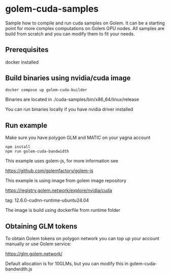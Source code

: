 # golem-cuda-samples
Sample how to compile and run cuda samples on Golem. It can be a starting point
for more complex computations on Golem GPU nodes. All samples are build from scratch
and you can modify them to fit your needs.

## Prerequisites

docker installed

## Build binaries using nvidia/cuda image

```bash
docker compose up golem-cuda-builder
```

Binaries are located in ./cuda-samples/bin/x86_64/linux/release

You can run binaries locally if you have nvidia driver installed

## Run example 

Make sure you have polygon GLM and MATIC on your yagna account

```
npm install
npm run golem-cuda-bandwidth
```

This example uses golem-js, for more information see

https://github.com/golemfactory/golem-js

This example is using image from golem image repository

https://registry.golem.network/explore/nvidia/cuda

tag: 12.6.0-cudnn-runtime-ubuntu24.04

The image is build using dockerfile from runtime folder

## Obtaining GLM tokens

To obtain Golem tokens on polygon network you can top up your account manually or use Golem service:

https://glm.golem.network/

Default allocation is for 10GLMs, but you can modify this in golem-cuda-bandwidth.js